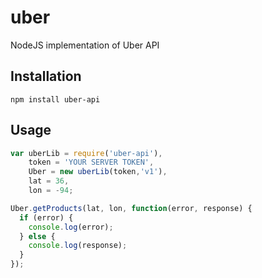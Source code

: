 uber
====

NodeJS implementation of Uber API

## Installation
```
npm install uber-api
```

## Usage
```javascript
var uberLib = require('uber-api'),
    token = 'YOUR SERVER TOKEN',
    Uber = new uberLib(token,'v1'),
    lat = 36,
    lon = -94;

Uber.getProducts(lat, lon, function(error, response) {
  if (error) {
    console.log(error);
  } else {
    console.log(response);
  }
});
```

